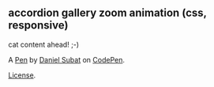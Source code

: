 accordion gallery zoom animation (css, responsive)
--------------------------------------------------
cat content ahead! ;-)

A [Pen](https://codepen.io/bbx/pen/Jxoqdg) by [Daniel Subat](https://codepen.io/bbx) on [CodePen](https://codepen.io).

[License](https://codepen.io/bbx/pen/Jxoqdg/license).